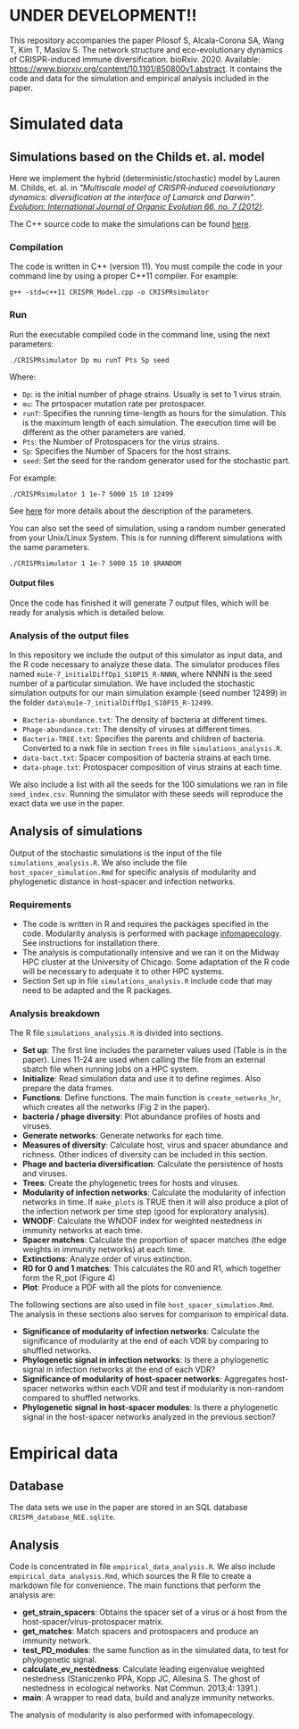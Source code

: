 # UNDER DEVELOPMENT!!

This repository accompanies the paper Pilosof S, Alcala-Corona SA, Wang T, Kim T, Maslov S. The network structure and eco-evolutionary dynamics of CRISPR-induced immune diversification. bioRxiv. 2020. Available: <https://www.biorxiv.org/content/10.1101/850800v1.abstract>. It contains the code and data for the simulation and empirical analysis included in the paper.

# Simulated data

## Simulations based on the Childs et. al. model

Here we implement the hybrid (deterministic/stochastic) model by Lauren M. Childs, et. al. in *"Multiscale model of CRISPR‐induced coevolutionary dynamics: diversification at the interface of Lamarck and Darwin"*. [*Evolution: International Journal of Organic Evolution 66, no. 7 (2012)*](https://onlinelibrary.wiley.com/doi/abs/10.1111/j.1558-5646.2012.01595.x).


The C++ source code to make the simulations can be found [here](https://github.com/Ecological-Complexity-Lab/CRISPR_networks/blob/master/SourceCodeSimulatior/CRISPR_Model.cpp). 

### Compilation

The code is written in C++ (version 11). You must compile the code in your command line by using a proper C++11 compiler.
For example:
```
g++ -std=c++11 CRISPR_Model.cpp -o CRISPRsimulator
```

### Run

Run the executable compiled code in the command line, using the next parameters:
```
./CRISPRsimulator Dp mu runT Pts Sp seed 
```
Where:
* `Dp`: is the initial number of phage strains. Usually is set to 1 virus strain.
* `mu`: The prtospacer mutation rate per protospacer.
* `runT`: Specifies the running time-length as hours for the simulation. This is the maximum length of each simulation. The execution time will be different as the other parameters are varied. 
* `Pts`: the Number of Protospacers for the virus strains.
* `Sp`: Specifies the Number of Spacers for the host strains.
* `seed`: Set the seed for the random generator used for the stochastic part.

For example:
```
./CRISPRsimulator 1 1e-7 5000 15 10 12499
```

See [here](https://onlinelibrary.wiley.com/doi/abs/10.1111/j.1558-5646.2012.01595.x) for more details about the description of the parameters. 


You can also set the seed of simulation, using a random number generated from your Unix/Linux System. This is for running different simulations with the same parameters.
```
./CRISPRsimulator 1 1e-7 5000 15 10 $RANDOM
```

#### Output files

Once the code has finished it will generate 7 output files, which will be ready for analysis which is detailed below.

### Analysis of the output files

In this repository we include the output of this simulator as input data, and the R code necessary to analyze these data. The simulator produces files named `mu1e-7_initialDiffDp1_S10P15_R-NNNN`, where NNNN is the seed number of a particular simulation. We have included the stochastic simulation outputs for our main simulation example (seed number 12499) in the folder `data\mu1e-7_initialDiffDp1_S10P15_R-12499`.

* `Bacteria-abundance.txt`: The density of bacteria at different times.
* `Phage-abundance.txt`: The density of viruses at different times.
* `Bacteria-TREE.txt`: Specifies the parents and children of bacteria. Converted to a nwk file in section `Trees` in file `simulations_analysis.R`.
* `data-bact.txt`: Spacer composition of bacteria strains at each time.
* `data-phage.txt`: Protospacer composition of virus strains at each time.

We also include a list with all the seeds for the 100 simulations we ran in file `seed_index.csv`. Running the simulator with these seeds will reproduce the exact data we use in the paper.

## Analysis of simulations

Output of the stochastic simulations is the input of the file `simulations_analysis.R`. We also include the file `host_spacer_simulation.Rmd` for specific analysis of modularity and phylogenetic distance in host-spacer and infection networks.

### Requirements

* The code is written in R and requires the packages specified in the code. Modularity analysis is performed with package [infomapecology](https://github.com/Ecological-Complexity-Lab/infomap_ecology_package). See instructions for installation there.
* The analysis is computationally intensive and we ran it on the Midway HPC cluster at the University of Chicago. Some adaptation of the R code will be necessary to adequate it to other HPC systems.
* Section Set up in file `simulations_analysis.R` include code that may need to be adapted and the R packages.

### Analysis breakdown

The R file `simulations_analysis.R` is divided into sections.

* **Set up**: The first line includes the parameter values used (Table is in the paper). Lines 11-24 are used when calling the file from an external sbatch file when running jobs on a HPC system.
* **Initialize**: Read simulation data and use it to define regimes. Also prepare the data frames.
* **Functions**: Define functions. The main function is `create_networks_hr`, which creates all the networks (Fig 2 in the paper).
* **bacteria / phage diversity**: Plot abundance profiles of hosts and viruses.
* **Generate networks**: Generate networks for each time.
* **Measures of diversity**: Calculate host, virus and spacer abundance and richness. Other indices of diversity can be included in this section.
* **Phage and bacteria diversification**: Calculate the persistence of hosts and viruses.
* **Trees**: Create the phylogenetic trees for hosts and viruses.
* **Modularity of infection networks**: Calculate the modularity of infection networks in time. If `make_plots` is TRUE then it will also produce a plot of the infection network per time step (good for exploratory analysis).
* **WNODF**: Calculate the WNDOF index for weighted nestedness in immunity networks at each time.
* **Spacer matches**: Calculate the proportion of spacer matches (the edge weights in immunity networks) at each time.
* **Extinctions**: Analyze order of virus extinction.
* **R0 for 0 and 1 matches**: This calculates the R0 and R1, which together form the R_pot (Figure 4)
* **Plot**: Produce a PDF with all the plots for convenience.

The following sections are also used in file `host_spacer_simulation.Rmd`. The analysis in these sections also serves for comparison to empirical data.

* **Significance of modularity of infection networks**: Calculate the significance of modularity at the end of each VDR by comparing to shuffled networks.
* **Phylogenetic signal in infection networks**: Is there a phylogenetic signal in infection networks at the end of each VDR?
* **Significance of modularity of host-spacer networks**: Aggregates host-spacer networks within each VDR and test if modularity is non-random compared to shuffled networks.
* **Phylogenetic signal in host-spacer modules**: Is there a phylogenetic signal in the host-spacer networks analyzed in the previous section?

# Empirical data

## Database

The data sets we use in the paper are stored in an SQL database `CRISPR_database_NEE.sqlite`.

## Analysis

Code is concentrated in file `empirical_data_analysis.R`. We also include `empirical_data_analysis.Rmd`, which sources the R file to create a markdown file for convenience. The main functions that perform the analysis are:

* **get_strain_spacers**: Obtains the spacer set of a virus or a host from the host-spacer/virus-protospacer matrix.
* **get_matches**: Match spacers and protospacers and produce an immunity network.
* **test_PD_modules**: the same function as in the simulated data, to test for phylogenetic signal.
* **calculate_ev_nestedness**: Calculate leading eigenvalue weighted nestedness (Staniczenko PPA, Kopp JC, Allesina S. The ghost of nestedness in ecological networks. Nat Commun. 2013;4: 1391.).
* **main**: A wrapper to read data, build and analyze immunity networks.

The analysis of modularity is also performed with infomapecology.
